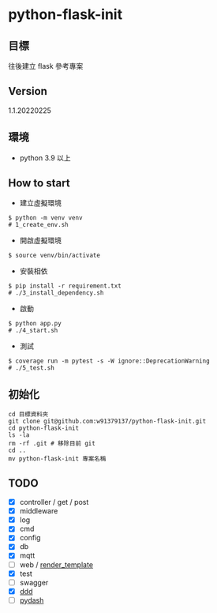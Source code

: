 # python-flask-init

## 目標
往後建立 flask 參考專案

## Version 
1.1.20220225
## 環境

* python 3.9 以上
## How to start

* 建立虛擬環境  
```
$ python -m venv venv
# 1_create_env.sh
```

* 開啟虛擬環境
```
$ source venv/bin/activate
```

* 安裝相依
```
$ pip install -r requirement.txt
# ./3_install_dependency.sh
```

* 啟動
```
$ python app.py
# ./4_start.sh
```

* 測試
```
$ coverage run -m pytest -s -W ignore::DeprecationWarning
# ./5_test.sh
```

## 初始化
```
cd 目標資料夾
git clone git@github.com:w91379137/python-flask-init.git
cd python-flask-init
ls -la
rm -rf .git # 移除目前 git
cd ..
mv python-flask-init 專案名稱
```


## TODO

- [x] controller / get / post
- [x] middleware
- [x] log
- [x] cmd
- [x] config
- [x] db
- [x] mqtt
- [ ] web / [render_template](https://ithelp.ithome.com.tw/articles/10222132) 
- [x] test 
- [ ] swagger
- [x] [ddd](https://github.com/iktakahiro/dddpy)
- [ ] [pydash](https://github.com/dgilland/pydash)